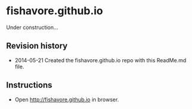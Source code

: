 # fishavore.github.io

Under construction...

## Revision history

- 2014-05-21 Created the fishavore.github.io repo with this ReadMe.md file.

## Instructions

- Open http://fishavore.github.io in browser.
